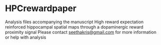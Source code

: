 # HPCrewardpaper
Analysis files accompanying the manuscript High reward expectation reinforced hippocampal spatial maps through a dopaminergic reward proximity signal 
Please contact seethakris@gmail.com for more information or help with analysis

